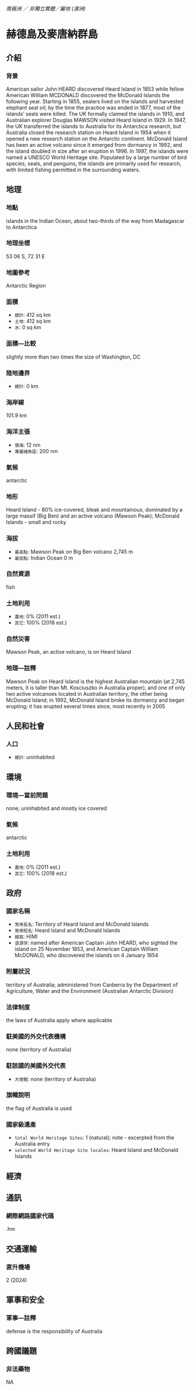 _南極洲 ／ 非獨立實體／屬地 (澳洲)_

# 赫德島及麥唐納群島

## 介紹

### 背景
American sailor John HEARD discovered Heard Island in 1853 while fellow American William MCDONALD discovered the McDonald Islands the following year. Starting in 1855, sealers lived on the islands and harvested elephant seal oil; by the time the practice was ended in 1877, most of the islands’ seals were killed. The UK formally claimed the islands in 1910, and Australian explorer Douglas MAWSON visited Heard Island in 1929. In 1947, the UK transferred the islands to Australia for its Antarctica research, but Australia closed the research station on Heard Island in 1954 when it opened a new research station on the Antarctic continent. McDonald Island has been an active volcano since it emerged from dormancy in 1992, and the island doubled in size after an eruption in 1996. In 1997, the islands were named a UNESCO World Heritage site. Populated by a large number of bird species, seals, and penguins, the islands are primarily used for research, with limited fishing permitted in the surrounding waters.  

## 地理

### 地點
islands in the Indian Ocean, about two-thirds of the way from Madagascar to Antarctica

### 地理坐標
53 06 S, 72 31 E

### 地圖參考
Antarctic Region

### 面積
- `總計`: 412 sq km
- `土地`: 412 sq km
- `水`: 0 sq km

### 面積—比較
slightly more than two times the size of Washington, DC

### 陸地邊界
- `總計`: 0 km

### 海岸線
101.9 km

### 海洋主張
- `領海`: 12 nm
- `專屬捕魚區`: 200 nm

### 氣候
antarctic

### 地形
Heard Island - 80% ice-covered, bleak and mountainous, dominated by a large massif (Big Ben) and an active volcano (Mawson Peak); McDonald Islands - small and rocky

### 海拔
- `最高點`: Mawson Peak on Big Ben volcano 2,745 m
- `最低點`: Indian Ocean 0 m

### 自然資源
fish

### 土地利用
- `農地`: 0% (2011 est.)
- `其它`: 100% (2018 est.)

### 自然災害
Mawson Peak, an active volcano, is on Heard Island

### 地理—註釋
Mawson Peak on Heard Island is the highest Australian mountain (at 2,745 meters, it is taller than Mt. Kosciuszko in Australia proper), and one of only two active volcanoes located in Australian territory, the other being McDonald Island; in 1992, McDonald Island broke its dormancy and began erupting; it has erupted several times since, most recently in 2005

## 人民和社會

### 人口
- `總計`: uninhabited

## 環境

### 環境—當前問題
none; uninhabited and mostly ice covered

### 氣候
antarctic

### 土地利用
- `農地`: 0% (2011 est.)
- `其它`: 100% (2018 est.)

## 政府

### 國家名稱
- `常用長名`: Territory of Heard Island and McDonald Islands
- `常用短名`: Heard Island and McDonald Islands
- `縮寫`: HIMI
- `语源学`: named after American Captain John HEARD, who sighted the island on 25 November 1853, and American Captain William McDONALD, who discovered the islands on 4 January 1854

### 附屬狀況
territory of Australia; administered from Canberra by the Department of Agriculture, Water and the Environment (Australian Antarctic Division)

### 法律制度
the laws of Australia apply where applicable

### 駐美國的外交代表機構
none (territory of Australia)

### 駐該國的美國外交代表
- `大使館`: none (territory of Australia)

### 旗幟說明
the flag of Australia is used

### 國家級遺產
- `total World Heritage Sites`: 1 (natural); note - excerpted from the Australia entry
- `selected World Heritage Site locales`: Heard Island and McDonald Islands

## 經濟

## 通訊

### 網際網路國家代碼
.hm

## 交通運輸

### 直升機場
2 (2024)

## 軍事和安全

### 軍事—註釋
defense is the responsibility of Australia

## 跨國議題

### 非法藥物
NA


